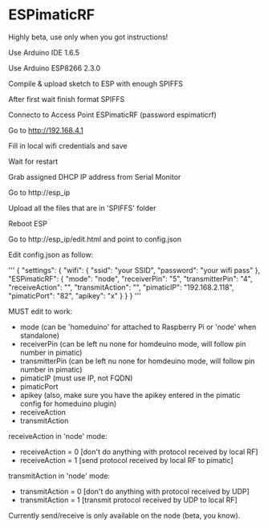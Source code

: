 # ESPimaticRF
Highly beta, use only when you got instructions!

Use Arduino IDE 1.6.5

Use Arduino ESP8266 2.3.0

Compile & upload sketch to ESP with enough SPIFFS

After first wait finish format SPIFFS

Connecto to Access Point ESPimaticRF (password espimaticrf)

Go to http://192.168.4.1

Fill in local wifi credentials and save

Wait for restart

Grab assigned DHCP IP address from Serial Monitor

Go to http://esp_ip

Upload all the files that are in 'SPIFFS' folder

Reboot ESP

Go to http://esp_ip/edit.html and point to config.json

Edit config.json as follow:

'''
{
  "settings": {
    "wifi": {
      "ssid": "your SSID",
      "password": "your wifi pass"
    },
    "ESPimaticRF": {
      "mode": "node",
      "receiverPin": "5",
      "transmitterPin": "4",
      "receiveAction": "",
      "transmitAction": "",
      "pimaticIP": "192.168.2.118",
      "pimaticPort": "82",
      "apikey": "x"
    }
  }
}
'''

MUST edit to work:

* mode (can be 'homeduino' for attached to Raspberry Pi or 'node' when standalone)
* receiverPin (can be left nu none for homdeuino mode, will follow pin number in pimatic)
* transmitterPin (can be left nu none for homdeuino mode, will follow pin number in pimatic)
* pimaticIP (must use IP, not FQDN)
* pimaticPort
* apikey (also, make sure you have the apikey entered in the pimatic config for homeduino plugin)
* receiveAction
* transmitAction

receiveAction in 'node' mode:
* receiveAction = 0 [don't do anything with protocol received by local RF]
* receiveAction = 1 [send protocol received by local RF to pimatic]

transmitAction in 'node' mode:
* transmitAction = 0 [don't do anything with protocol received by UDP]
* transmitAction = 1 [transmit protocol received by UDP to local RF]


Currently send/receive is only available on the node (beta, you know).
